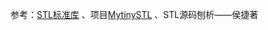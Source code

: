 参考：[STL标准库](https://github.com/steveLauwh/SGI-STL/tree/master/The%20Annotated%20STL%20Sources%20V3.3) 、项目[MytinySTL](https://github.com/Alinshans/MyTinySTL) 
、STL源码刨析——侯捷著

